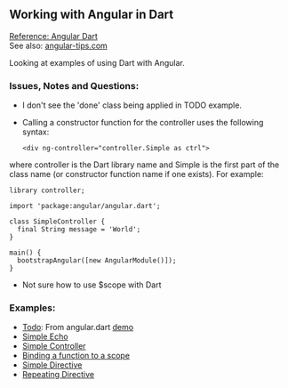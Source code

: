 ## Working with Angular in Dart ##
[Reference: Angular Dart](https://github.com/angular/angular.dart)  
See also: [angular-tips.com](http://angular-tips.com/ "angular tips")

Looking at examples of using Dart with Angular.

### Issues, Notes and Questions: ###

- I don't see the 'done' class being applied in TODO example.
- Calling a constructor function for the controller uses the following syntax:
    
    `<div ng-controller="controller.Simple as ctrl">`

where controller is the Dart library name and Simple is the first part of the class name (or constructor function name if one exists).  For example:

    library controller;
    
    import 'package:angular/angular.dart';
    
    class SimpleController {
      final String message = 'World';
    }
    
    main() {
      bootstrapAngular([new AngularModule()]);
    } 

- Not sure how to use $scope with Dart

### Examples: ###

- [Todo](https://github.com/scribeGriff/angular_examples/tree/master/web/todo "Todo"): From angular.dart [demo](https://github.com/angular/angular.dart/tree/master/demo "angular dart demo")
- [Simple Echo](https://github.com/scribeGriff/angular_examples/tree/master/web/simple_echo "Simple Echo")
- [Simple Controller](https://github.com/scribeGriff/angular_examples/tree/master/web/simple_controller "Simple Controller")
- [Binding a function to a scope](https://github.com/scribeGriff/angular_examples/tree/master/web/bind_functions "bind function scope") 
- [Simple Directive](https://github.com/scribeGriff/angular_examples/tree/master/web/simple_directives "Simple Directives")
- [Repeating Directive](https://github.com/scribeGriff/angular_examples/tree/master/web/repeat_directives "Repeating Directives")

